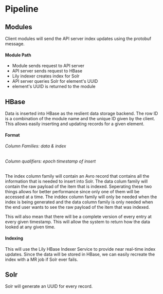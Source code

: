 # Pipeline

## Modules

Client modules will send the API server index updates using the protobuf message.

#### Module Path

- Module sends request to API server
- API server sends request to HBase
- Lily indexer creates index for Solr
- API server queries Solr for element's UUID
- element's UUID is returned to the module

## HBase

Data is inserted into HBase as the reslient data storage backend. The row ID is a combination
of the module name and the unique ID given by the client. This allows easily inserting and
updating records for a given element.

#### Format

###### Column Families: data & index

###### Column qualifiers: epoch timestamp of insert

The index column family will contain an Avro record that contains all the information that is 
needed to insert into Solr. The data colum family will contain the raw payload of the item 
that is indexed. Seperating these two things allows for better performance since only one of 
them will be accessed at a time. The inddex column family will only be needed when the index
is being generated and the data column family is only needed when the end user wants to see
the raw payload of the item that was indexed.

This will also mean that there will be a complete version of every entry at every given timestamp.
This will allow the system to return how the data looked at any given time.

#### Indexing

This will use the Lily HBase Indexer Service to provide near real-time index updates. Since
the data will be stored in HBase, we can easily recreate the index with a MR job if Solr ever
fails.

## Solr

Solr will generate an UUID for every record.
